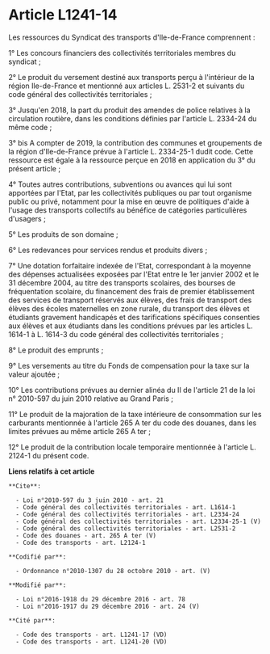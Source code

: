 # Article L1241-14

Les ressources du Syndicat des transports d'Ile-de-France comprennent : 

1° Les concours financiers des collectivités territoriales membres du syndicat ; 

2° Le produit du versement destiné aux transports perçu à l'intérieur de la région Ile-de-France et mentionné aux articles L.
2531-2 et suivants du code général des collectivités territoriales ; 

3° Jusqu'en 2018, la part du produit des amendes de police relatives à la circulation routière, dans les conditions définies
par l'article L. 2334-24 du même code ; 

3° bis A compter de 2019, la contribution des communes et groupements de la région d'Ile-de-France prévue à l'article L.
2334-25-1 dudit code. Cette ressource est égale à la ressource perçue en 2018 en application du 3° du présent article ; 

4° Toutes autres contributions, subventions ou avances qui lui sont apportées par l'Etat, par les collectivités publiques ou
par tout organisme public ou privé, notamment pour la mise en œuvre de politiques d'aide à l'usage des transports collectifs
au bénéfice de catégories particulières d'usagers ; 

5° Les produits de son domaine ; 

6° Les redevances pour services rendus et produits divers ; 

7° Une dotation forfaitaire indexée de l'Etat, correspondant à la moyenne des dépenses actualisées exposées par l'Etat entre
le 1er janvier 2002 et le 31 décembre 2004, au titre des transports scolaires, des bourses de fréquentation scolaire, du
financement des frais de premier établissement des services de transport réservés aux élèves, des frais de transport des
élèves des écoles maternelles en zone rurale, du transport des élèves et étudiants gravement handicapés et des tarifications
spécifiques consenties aux élèves et aux étudiants dans les conditions prévues par les articles L. 1614-1 à L. 1614-3 du code
général des collectivités territoriales ; 

8° Le produit des emprunts ; 

9° Les versements au titre du Fonds de compensation pour la taxe sur la valeur ajoutée ; 

10° Les contributions prévues au dernier alinéa du II de l'article 21 de la loi n° 2010-597 du juin 2010 relative au Grand
Paris ; 

11° Le produit de la majoration de la taxe intérieure de consommation sur les carburants mentionnée à l'article 265 A ter du
code des douanes, dans les limites prévues au même article 265 A ter ; 

12° Le produit de la contribution locale temporaire mentionnée à l'article L. 2124-1 du présent code.

**Liens relatifs à cet article**

	**Cite**:

	  - Loi n°2010-597 du 3 juin 2010 - art. 21
	  - Code général des collectivités territoriales - art. L1614-1
	  - Code général des collectivités territoriales - art. L2334-24
	  - Code général des collectivités territoriales - art. L2334-25-1 (V)
	  - Code général des collectivités territoriales - art. L2531-2
	  - Code des douanes - art. 265 A ter (V)
	  - Code des transports - art. L2124-1

	**Codifié par**:

	  - Ordonnance n°2010-1307 du 28 octobre 2010 - art. (V)

	**Modifié par**:

	  - Loi n°2016-1918 du 29 décembre 2016 - art. 78
	  - Loi n°2016-1917 du 29 décembre 2016 - art. 24 (V)

	**Cité par**:

	  - Code des transports - art. L1241-17 (VD)
	  - Code des transports - art. L1241-20 (VD)
